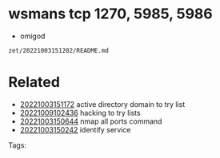 # wsmans tcp 1270, 5985, 5986
- omigod

` zet/20221003151202/README.md `

# Related

- [20221003151172](/zet/20221003151172/README.md) active directory domain to try list
- [20221009102436](/zet/20221009102436/README.md) hacking to try lists
- [20221003150644](/zet/20221003150644/README.md) nmap all ports command
- [20221003150242](/zet/20221003150242/README.md) identify service

Tags:

    
